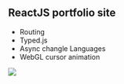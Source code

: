 ## ReactJS portfolio site
- Routing
- Typed.js
- Async changle Languages
- WebGL cursor animation

![](portf.gif)

